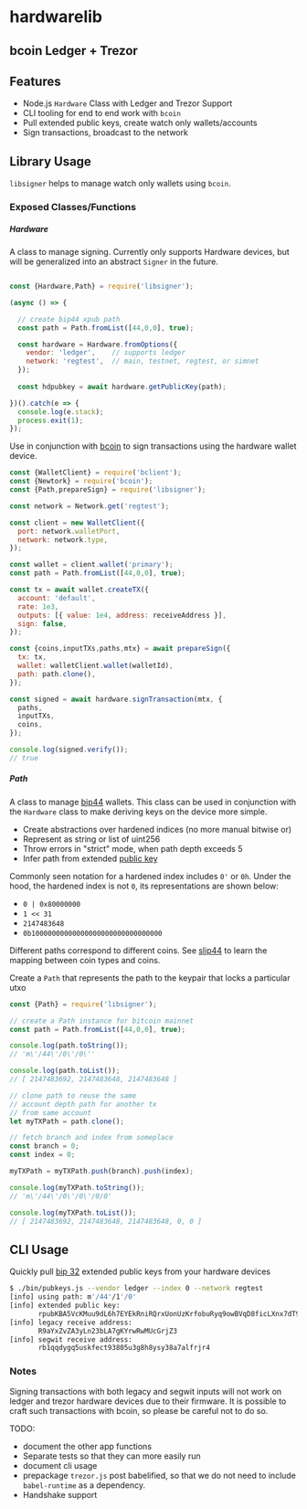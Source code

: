 # hardwarelib

## bcoin Ledger + Trezor

## Features

- Node.js `Hardware` Class with Ledger and Trezor Support
- CLI tooling for end to end work with `bcoin`
- Pull extended public keys, create watch only wallets/accounts
- Sign transactions, broadcast to the network

## Library Usage

`libsigner` helps to manage watch only wallets using `bcoin`.

### Exposed Classes/Functions

##### Hardware

A class to manage signing. Currently only supports Hardware devices,
but will be generalized into an abstract `Signer` in the future.

```javascript

const {Hardware,Path} = require('libsigner');

(async () => {

  // create bip44 xpub path
  const path = Path.fromList([44,0,0], true);

  const hardware = Hardware.fromOptions({
    vendor: 'ledger',    // supports ledger
    network: 'regtest',  // main, testnet, regtest, or simnet
  });
  
  const hdpubkey = await hardware.getPublicKey(path);

})().catch(e => {
  console.log(e.stack);
  process.exit(1);
});

```

Use in conjunction with [bcoin](https://github.com/bcoin-org/bcoin/)
to sign transactions using the hardware wallet device.


```javascript
const {WalletClient} = require('bclient');
const {Newtork} = require('bcoin');
const {Path,prepareSign} = require('libsigner');

const network = Network.get('regtest');

const client = new WalletClient({
  port: network.walletPort,
  network: network.type,
});

const wallet = client.wallet('primary');
const path = Path.fromList([44,0,0], true);

const tx = await wallet.createTX({
  account: 'default',
  rate: 1e3,
  outputs: [{ value: 1e4, address: receiveAddress }],
  sign: false,
});

const {coins,inputTXs,paths,mtx} = await prepareSign({
  tx: tx,
  wallet: walletClient.wallet(walletId),
  path: path.clone(),
});

const signed = await hardware.signTransaction(mtx, {
  paths,
  inputTXs,
  coins,
});

console.log(signed.verify());
// true
```

##### Path

A class to manage [bip44](https://github.com/bitcoin/bips/blob/master/bip-0044.mediawiki)
wallets. This class can be used in conjunction with the `Hardware` class
to make deriving keys on the device more simple.

- Create abstractions over hardened indices (no more manual bitwise or)
- Represent as string or list of uint256
- Throw errors in "strict" mode, when path depth exceeds 5
- Infer path from extended [public key](https://github.com/bitcoin/bips/blob/master/bip-0032.mediawiki#serialization-format)

Commonly seen notation for a hardened index includes `0'` or `0h`. Under the hood,
the hardened index is not `0`, its representations are shown below:

- `0 | 0x80000000`
- `1 << 31`
- `2147483648`
- `0b10000000000000000000000000000000`

Different paths correspond to different coins. See [slip44](https://github.com/satoshilabs/slips/blob/master/slip-0044.md)
to learn the mapping between coin types and coins.

Create a `Path` that represents the path to the
keypair that locks a particular utxo

```javascript
const {Path} = require('libsigner');

// create a Path instance for bitcoin mainnet
const path = Path.fromList([44,0,0], true);

console.log(path.toString());
// 'm\'/44\'/0\'/0\''

console.log(path.toList());
// [ 2147483692, 2147483648, 2147483648 ]

// clone path to reuse the same
// account depth path for another tx
// from same account
let myTXPath = path.clone();

// fetch branch and index from someplace
const branch = 0;
const index = 0;

myTXPath = myTXPath.push(branch).push(index);

console.log(myTXPath.toString());
// 'm\'/44\'/0\'/0\'/0/0'

console.log(myTXPath.toList());
// [ 2147483692, 2147483648, 2147483648, 0, 0 ]

```

## CLI Usage

Quickly pull [bip 32](https://github.com/bitcoin/bips/blob/master/bip-0032.mediawiki#serialization-format)
extended public keys from your hardware devices

```bash
$ ./bin/pubkeys.js --vendor ledger --index 0 --network regtest
[info] using path: m'/44'/1'/0'
[info] extended public key:
       rpubKBA5VcKMuu9dL6h7EYEkRniRQrxUonUzKrfobuRyq9owBVqD8ficLXnx7dT9LeKmQBmqvq39LFkf5443qf4dHJ9E25qXZPbFUDURukYUJiTP
[info] legacy receive address:
       R9aYxZvZA3yLn23bLA7gKYrwRwMUcGrjZ3
[info] segwit receive address:
       rb1qqdygq5uskfect93805u3g8h8ysy38a7alfrjr4

```

### Notes

Signing transactions with both legacy and segwit
inputs will not work on ledger and trezor hardware 
devices due to their firmware. It is possible
to craft such transactions with bcoin, so please
be careful not to do so.

TODO:
- document the other app functions
- Separate tests so that they can more easily run
- document cli usage
- prepackage `trezor.js` post babelified, so that we do not need to include `babel-runtime` as a dependency.
- Handshake support

